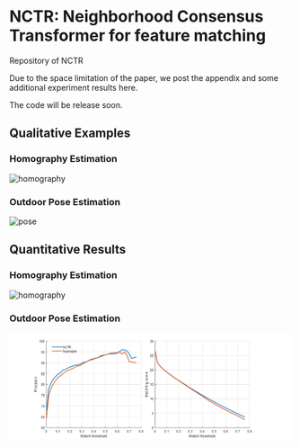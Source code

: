 # NCTR: Neighborhood Consensus Transformer for feature matching
Repository of NCTR

Due to the space limitation of the paper, we post the appendix and some additional experiment results here.

The code will be release soon.

## Qualitative Examples

### Homography Estimation
![homography](imgs/homo_compare.png)

### Outdoor Pose Estimation
![pose](imgs/pose_compare.png)

## Quantitative Results

### Homography Estimation
![homography](imgs/homography.png)

### Outdoor Pose Estimation
![pose](imgs/pose.png)

